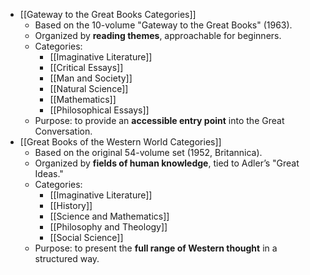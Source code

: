 - [[Gateway to the Great Books Categories]]
	- Based on the 10-volume "Gateway to the Great Books" (1963).
	- Organized by **reading themes**, approachable for beginners.
	- Categories:
		- [[Imaginative Literature]]
		- [[Critical Essays]]
		- [[Man and Society]]
		- [[Natural Science]]
		- [[Mathematics]]
		- [[Philosophical Essays]]
	- Purpose: to provide an **accessible entry point** into the Great Conversation.
- [[Great Books of the Western World Categories]]
	- Based on the original 54-volume set (1952, Britannica).
	- Organized by **fields of human knowledge**, tied to Adler’s "Great Ideas."
	- Categories:
		- [[Imaginative Literature]]
		- [[History]]
		- [[Science and Mathematics]]
		- [[Philosophy and Theology]]
		- [[Social Science]]
	- Purpose: to present the **full range of Western thought** in a structured way.